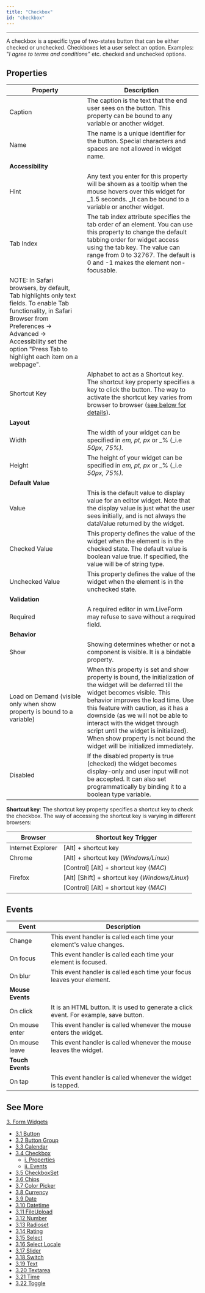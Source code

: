 ```yaml
---
title: "Checkbox"
id: "checkbox"
---
```

---
A checkbox is a specific type of two-states button that can be either checked or unchecked. Checkboxes let a user select an option. Examples: "_I agree to terms and conditions"_ etc. checked and unchecked options.

## Properties

| **Property** | **Description** |
| --- | --- |
| Caption | The caption is the text that the end user sees on the button. This property can be bound to any variable or another widget. |
| Name | The name is a unique identifier for the button. Special characters and spaces are not allowed in widget name. |
| **Accessibility** |
| Hint | Any text you enter for this property will be shown as a tooltip when the mouse hovers over this widget for _1.5 seconds. _It can be bound to a variable or another widget. |
| Tab Index | The tab index attribute specifies the tab order of an element. You can use this property to change the default tabbing order for widget access using the tab key. The value can range from 0 to 32767. The default is 0 and -1 makes the element non-focusable.
NOTE: In Safari browsers, by default, Tab highlights only text fields. To enable Tab functionality, in Safari Browser from Preferences -> Advanced -> Accessibility set the option "Press Tab to highlight each item on a webpage". |
| Shortcut Key | Alphabet to act as a Shortcut key. The shortcut key property specifies a key to click the button. The way to activate the shortcut key varies from browser to browser ([see below for details](#shortcut)). |
| **Layout** |
| Width | The width of your widget can be specified in _em, pt, px_ or _% (_i.e _50px, 75%)._ |
| Height | The height of your widget can be specified in _em, pt, px_ or _% (_i.e _50px, 75%)._ |
| **Default Value** |
| Value | This is the default value to display value for an editor widget. Note that the display value is just what the user sees initially, and is not always the dataValue returned by the widget. |
| Checked Value | This property defines the value of the widget when the element is in the checked state. The default value is boolean value true. If specified, the value will be of string type. |
| Unchecked Value | This property defines the value of the widget when the element is in the unchecked state. |
| **Validation** |
| Required | A required editor in wm.LiveForm may refuse to save without a required field. |
| **Behavior** |
| Show | Showing determines whether or not a component is visible. It is a bindable property. |
| Load on Demand (visible only when show property is bound to a variable) | When this property is set and show property is bound, the initialization of the widget will be deferred till the widget becomes visible. This behavior improves the load time. Use this feature with caution, as it has a downside (as we will not be able to interact with the widget through script until the widget is initialized). When show property is not bound the widget will be initialized immediately. |
| Disabled | If the disabled property is true (checked) the widget becomes display-only and user input will not be accepted. It can also set programmatically by binding it to a boolean type variable. |

**Shortcut key**: The shortcut key property specifies a shortcut key to check the checkbox. The way of accessing the shortcut key is varying in different browsers:

| Browser | Shortcut key Trigger |
| --- | --- |
| Internet Explorer | \[Alt\] + shortcut key |
| Chrome | \[Alt\] + shortcut key (_Windows/Linux_) |
|  | \[Control\] \[Alt\] + shortcut key (_MAC_) |
| Firefox | \[Alt\] \[Shift\] + shortcut key (_Windows/Linux_) |
|  | \[Control\] \[Alt\] + shortcut key (_MAC_) |

## Events

| Event | Description |
| --- | --- |
| Change | This event handler is called each time your element's value changes. |
| On focus | This event handler is called each time your element is focused. |
| On blur | This event handler is called each time your focus leaves your element. |
| **Mouse Events** |
| On click | It is an HTML button. It is used to generate a click event. For example, save button. |
| On mouse enter | This event handler is called whenever the mouse enters the widget. |
| On mouse leave | This event handler is called whenever the mouse leaves the widget. |
| **Touch Events** |
| On tap | This event handler is called whenever the widget is tapped. |

## See More

[3\. Form Widgets](/learn/app-development/widgets/widget-library/#form)

- [3.1 Button](/learn/app-development/widgets/form/button/)
- [3.2 Button Group](/learn/app-development/widgets/form/button-group/)
- [3.3 Calendar](/learn/app-development/widgets/form/calendar/)
- [3.4 Checkbox](#)
    - [i. Properties](#properties)
    - [ii. Events](#events)
- [3.5 CheckboxSet](/learn/app-development/widgets/form/checkboxset/)
- [3.6 Chips](/learn/app-development/widgets/form-widgets/chips/)
- [3.7 Color Picker](/learn/app-development/widgets/form/color-picker/)
- [3.8 Currency](/learn/app-development/widgets/form/currency/)
- [3.9 Date](/learn/app-development/widgets/form/date/)
- [3.10 Datetime](/learn/app-development/widgets/form-widgets/date-time-datetime/)
- [3.11 FileUpload](/learn/app-development/widgets/form/file-upload/)
- [3.12 Number](/learn/app-development/widgets/form-widgets/number/)
- [3.13 Radioset](/learn/app-development/widgets/form/radioset/)
- [3.14 Rating](/learn/app-development/widgets/form/rating/)
- [3.15 Select](/learn/app-development/widgets/form/select/)
- [3.16 Select Locale](/learn/app-development/widgets/form/select-locale/)
- [3.17 Slider](/learn/app-development/widgets/form/slider/)
- [3.18 Switch](/learn/app-development/widgets/form/switch/)
- [3.19 Text](/learn/app-development/widgets/form/text/)
- [3.20 Textarea](/learn/app-development/widgets/form/textarea/)
- [3.21 Time](/learn/app-development/widgets/form-widgets/date-time-datetime/)
- [3.22 Toggle](/learn/app-development/widgets/form/toggle/)
